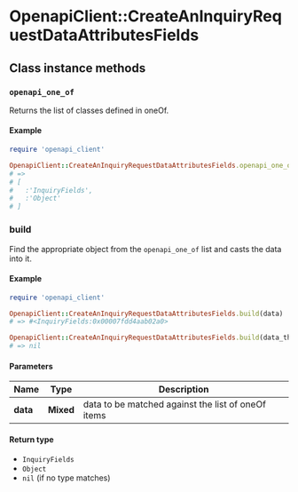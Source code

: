 # OpenapiClient::CreateAnInquiryRequestDataAttributesFields

## Class instance methods

### `openapi_one_of`

Returns the list of classes defined in oneOf.

#### Example

```ruby
require 'openapi_client'

OpenapiClient::CreateAnInquiryRequestDataAttributesFields.openapi_one_of
# =>
# [
#   :'InquiryFields',
#   :'Object'
# ]
```

### build

Find the appropriate object from the `openapi_one_of` list and casts the data into it.

#### Example

```ruby
require 'openapi_client'

OpenapiClient::CreateAnInquiryRequestDataAttributesFields.build(data)
# => #<InquiryFields:0x00007fdd4aab02a0>

OpenapiClient::CreateAnInquiryRequestDataAttributesFields.build(data_that_doesnt_match)
# => nil
```

#### Parameters

| Name | Type | Description |
| ---- | ---- | ----------- |
| **data** | **Mixed** | data to be matched against the list of oneOf items |

#### Return type

- `InquiryFields`
- `Object`
- `nil` (if no type matches)

